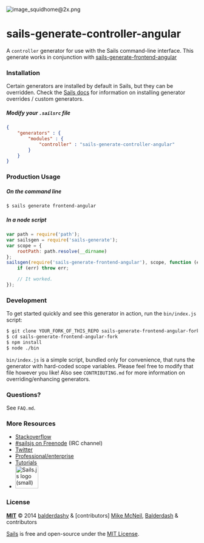 ![image_squidhome@2x.png](http://i.imgur.com/RIvu9.png)

# sails-generate-controller-angular


A `controller` generator for use with the Sails command-line interface. This generate works in conjunction with [sails-generate-frontend-angular](https://github.com/chiefy/sails-generate-frontend-angular)


### Installation

Certain generators are installed by default in Sails, but they can be overridden.  Check the [Sails docs](http://sailsjs.org/#!documentation) for information on installing generator overrides / custom generators.

<!--
```sh
$ npm install sails-generate-controller-angular
```
-->

##### Modify your `.sailsrc` file
```json
{
    "generators" : {
        "modules" : {
            "controller" : "sails-generate-controller-angular"
        }
    }
}
```

### Production Usage

##### On the command line

```sh
$ sails generate frontend-angular
```

##### In a node script

```javascript
var path = require('path');
var sailsgen = require('sails-generate');
var scope = {
	rootPath: path.resolve(__dirname)
};
sailsgen(require('sails-generate-frontend-angular'), scope, function (err) {
	if (err) throw err;

	// It worked.
});
```


### Development

To get started quickly and see this generator in action, run the `bin/index.js` script:

```sh
$ git clone YOUR_FORK_OF_THIS_REPO sails-generate-frontend-angular-fork
$ cd sails-generate-frontend-angular-fork
$ npm install
$ node ./bin
```

`bin/index.js` is a simple script, bundled only for convenience, that runs the generator with hard-coded scope variables.  Please feel free to modify that file however you like!  Also see `CONTRIBUTING.md` for more information on overriding/enhancing generators.



### Questions?

See `FAQ.md`.



### More Resources

- [Stackoverflow](http://stackoverflow.com/questions/tagged/sails.js)
- [#sailsjs on Freenode](http://webchat.freenode.net/) (IRC channel)
- [Twitter](https://twitter.com/sailsjs)
- [Professional/enterprise](https://github.com/balderdashy/sails-docs/blob/master/FAQ.md#are-there-professional-support-options)
- [Tutorials](https://github.com/balderdashy/sails-docs/blob/master/FAQ.md#where-do-i-get-help)
- <a href="http://sailsjs.org" target="_blank" title="Node.js framework for building realtime APIs."><img src="https://github-camo.global.ssl.fastly.net/9e49073459ed4e0e2687b80eaf515d87b0da4a6b/687474703a2f2f62616c64657264617368792e6769746875622e696f2f7361696c732f696d616765732f6c6f676f2e706e67" width=60 alt="Sails.js logo (small)"/></a>


### License

**[MIT](./LICENSE)**
&copy; 2014 [balderdashy](http://github.com/balderdashy) & [contributors]
[Mike McNeil](http://michaelmcneil.com), [Balderdash](http://balderdash.co) & contributors

[Sails](http://sailsjs.org) is free and open-source under the [MIT License](http://sails.mit-license.org/).
